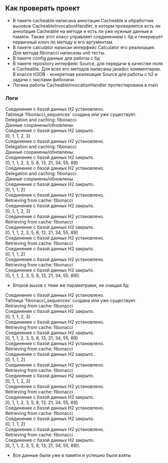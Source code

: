 <h2> Как проверять проект </h2>

- В пакете cacheable написана аннотация Cacheable и обработчик вызовов CacheableInvocationHandler, 
в которм проверяется есть ли аннотация Cacheable на методе и есть ли уже нужные данные в памяти. Также
этот класс управляет соединением с бд и генерирует первичный ключ по методу и его аргументам.
- В пакете calculator написан интерфейс Calculator его реализация. Для метода fibonacci написаны unit тесты.
- В пакете config данные для работы с бд
- В пакете repository интерфейс Source, для передачи в качестве поля в Cacheable. Для всех его методов написаны javadoc комментарии.
В классе H2DB - конкретная реализация Source для работы с h2 и задачи с числами фибоначи.
- Логика работы CacheableInvocationHandler протестирована в main

<h3> Логи </h3>

Соединение с базой данных H2 установлено. \
Таблица 'fibonacci_sequences' создана или уже существует. \
Delegation and caching: fibonacci \
Данные сохранены/обновлены. \
Соединение с базой данных H2 закрыто. \
[0, 1, 1, 2, 3]\
Соединение с базой данных H2 установлено.\
Delegation and caching: fibonacci\
Данные сохранены/обновлены.\
Соединение с базой данных H2 закрыто.\
[0, 1, 1, 2, 3, 5, 8, 13, 21, 34, 55, 89]\
Соединение с базой данных H2 установлено.\
Delegation and caching: fibonacci\
Данные сохранены/обновлены.\
Соединение с базой данных H2 закрыто.\
[0, 1, 1, 2]\
Соединение с базой данных H2 установлено.\
Retrieving from cache: fibonacci\
Соединение с базой данных H2 закрыто.\
[0, 1, 1, 2, 3]\
Соединение с базой данных H2 установлено.\
Retrieving from cache: fibonacci\
Соединение с базой данных H2 закрыто.\
[0, 1, 1, 2, 3, 5, 8, 13, 21, 34, 55, 89]\
Соединение с базой данных H2 установлено.\
Retrieving from cache: fibonacci\
Соединение с базой данных H2 закрыто.\
[0, 1, 1, 2]\
Соединение с базой данных H2 установлено.\
Retrieving from cache: fibonacci\
Соединение с базой данных H2 закрыто.\
[0, 1, 1, 2, 3, 5, 8, 13, 21, 34, 55, 89]\

* Второй вызов с теми же параметрами, не очищая бд:

Соединение с базой данных H2 установлено. \
Таблица 'fibonacci_sequences' создана или уже существует.\
Retrieving from cache: fibonacci\
Соединение с базой данных H2 закрыто.\
[0, 1, 1, 2, 3]\
Соединение с базой данных H2 установлено.\
Retrieving from cache: fibonacci\
Соединение с базой данных H2 закрыто.\
[0, 1, 1, 2, 3, 5, 8, 13, 21, 34, 55, 89]\
Соединение с базой данных H2 установлено.\
Retrieving from cache: fibonacci\
Соединение с базой данных H2 закрыто.\
[0, 1, 1, 2]\
Соединение с базой данных H2 установлено.\
Retrieving from cache: fibonacci\
Соединение с базой данных H2 закрыто.\
[0, 1, 1, 2, 3]\
Соединение с базой данных H2 установлено.\
Retrieving from cache: fibonacci\
Соединение с базой данных H2 закрыто.\
[0, 1, 1, 2, 3, 5, 8, 13, 21, 34, 55, 89]\
Соединение с базой данных H2 установлено.\
Retrieving from cache: fibonacci\
Соединение с базой данных H2 закрыто.\
[0, 1, 1, 2]\
Соединение с базой данных H2 установлено.\
Retrieving from cache: fibonacci\
Соединение с базой данных H2 закрыто.\
[0, 1, 1, 2, 3, 5, 8, 13, 21, 34, 55, 89]\

* Все данные были уже в памяти и успешно были взяты
